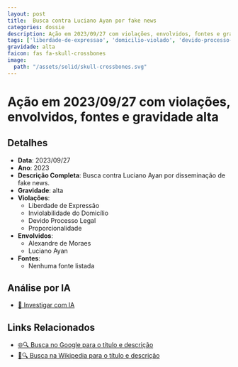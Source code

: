 ```yaml
---
layout: post
title:  Busca contra Luciano Ayan por fake news
categories: dossie
description: Ação em 2023/09/27 com violações, envolvidos, fontes e gravidade alta
tags: ['liberdade-de-expressao', 'domicilio-violado', 'devido-processo-legal', 'proporcionalidade', 'alexandre-de-moraes', 'luciano-ayan', 'gravidade-alta']
gravidade: alta
faicon: fas fa-skull-crossbones
image:
  path: "/assets/solid/skull-crossbones.svg"
---
```


# Ação em 2023/09/27 com violações, envolvidos, fontes e gravidade alta

## Detalhes
- **Data**: 2023/09/27
- **Ano**: 2023
- **Descrição Completa**: Busca contra Luciano Ayan por disseminação de fake news.
- **Gravidade**: alta <i class="fas fa-skull-crossbones fa-2x"></i>
- **Violações**:
  - Liberdade de Expressão
  - Inviolabilidade do Domicílio
  - Devido Processo Legal
  - Proporcionalidade
- **Envolvidos**:
  - Alexandre de Moraes
  - Luciano Ayan
- **Fontes**:
  - Nenhuma fonte listada

## Análise por IA
- [🤖 Investigar com IA](https://www.perplexity.ai/search?q=%22Alexandre%20de%20Moraes%22%20Busca%20contra%20Luciano%20Ayan%20por%20fake%20news%20Busca%20contra%20Luciano%20Ayan%20por%20dissemina%C3%A7%C3%A3o%20de%20fake%20news.%20Liberdade%20de%20Express%C3%A3o%20Inviolabilidade%20do%20Domic%C3%ADlio%20Devido%20Processo%20Legal%20Proporcionalidade%202023%20gravidade%20alta)

## Links Relacionados
- [🌐🔍 Busca no Google para o título e descrição](https://www.google.com/search?q=%22Alexandre%20de%20Moraes%22%20Busca%20contra%20Luciano%20Ayan%20por%20fake%20news%20Busca%20contra%20Luciano%20Ayan%20por%20dissemina%C3%A7%C3%A3o%20de%20fake%20news.%20Liberdade%20de%20Express%C3%A3o%20Inviolabilidade%20do%20Domic%C3%ADlio%20Devido%20Processo%20Legal%20Proporcionalidade%202023%20gravidade%20alta)
- [📖🔍 Busca na Wikipedia para o título e descrição](https://pt.wikipedia.org/w/index.php?search=%22Alexandre%20de%20Moraes%22%20Busca%20contra%20Luciano%20Ayan%20por%20fake%20news%20Busca%20contra%20Luciano%20Ayan%20por%20dissemina%C3%A7%C3%A3o%20de%20fake%20news.%20Liberdade%20de%20Express%C3%A3o%20Inviolabilidade%20do%20Domic%C3%ADlio%20Devido%20Processo%20Legal%20Proporcionalidade%202023%20gravidade%20alta)


